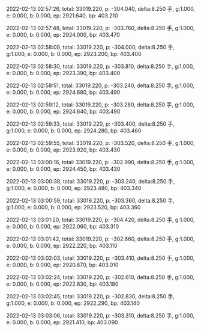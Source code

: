 2022-02-13 02:57:26, total: 33019.220, p: -304.040, delta:8.250 手, g:1.000, e: 0.000, b: 0.000, ep: 2921.640, bp: 403.210

2022-02-13 02:57:48, total: 33019.220, p: -303.760, delta:8.250 手, g:1.000, e: 0.000, b: 0.000, ep: 2924.000, bp: 403.470

2022-02-13 02:58:09, total: 33019.220, p: -304.000, delta:8.250 手, g:1.000, e: 0.000, b: 0.000, ep: 2923.200, bp: 403.400

2022-02-13 02:58:30, total: 33019.220, p: -303.810, delta:8.250 手, g:1.000, e: 0.000, b: 0.000, ep: 2923.390, bp: 403.400

2022-02-13 02:58:51, total: 33019.220, p: -303.240, delta:8.250 手, g:1.000, e: 0.000, b: 0.000, ep: 2924.680, bp: 403.490

2022-02-13 02:59:12, total: 33019.220, p: -303.280, delta:8.250 手, g:1.000, e: 0.000, b: 0.000, ep: 2924.640, bp: 403.490

2022-02-13 02:59:33, total: 33019.220, p: -303.400, delta:8.250 手, g:1.000, e: 0.000, b: 0.000, ep: 2924.280, bp: 403.460

2022-02-13 02:59:55, total: 33019.220, p: -303.520, delta:8.250 手, g:1.000, e: 0.000, b: 0.000, ep: 2923.920, bp: 403.430

2022-02-13 03:00:16, total: 33019.220, p: -302.990, delta:8.250 手, g:1.000, e: 0.000, b: 0.000, ep: 2924.450, bp: 403.430

2022-02-13 03:00:38, total: 33019.220, p: -303.240, delta:8.250 手, g:1.000, e: 0.000, b: 0.000, ep: 2923.480, bp: 403.340

2022-02-13 03:00:59, total: 33019.220, p: -303.360, delta:8.250 手, g:1.000, e: 0.000, b: 0.000, ep: 2923.520, bp: 403.360

2022-02-13 03:01:20, total: 33019.220, p: -304.420, delta:8.250 手, g:1.000, e: 0.000, b: 0.000, ep: 2922.060, bp: 403.310

2022-02-13 03:01:42, total: 33019.220, p: -302.660, delta:8.250 手, g:1.000, e: 0.000, b: 0.000, ep: 2922.220, bp: 403.110

2022-02-13 03:02:03, total: 33019.220, p: -303.410, delta:8.250 手, g:1.000, e: 0.000, b: 0.000, ep: 2920.670, bp: 403.010

2022-02-13 03:02:24, total: 33019.220, p: -302.610, delta:8.250 手, g:1.000, e: 0.000, b: 0.000, ep: 2922.830, bp: 403.180

2022-02-13 03:02:45, total: 33019.220, p: -302.830, delta:8.250 手, g:1.000, e: 0.000, b: 0.000, ep: 2922.290, bp: 403.140

2022-02-13 03:03:06, total: 33019.220, p: -303.310, delta:8.250 手, g:1.000, e: 0.000, b: 0.000, ep: 2921.410, bp: 403.090